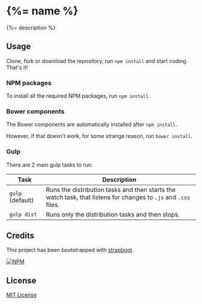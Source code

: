 # {%= name %}
{%= description %}

## Usage
Clone, fork or download the repository, run `npm install` and start coding. That's it!

### NPM packages
To install all the required NPM packages, run `npm install`.

### Bower components
The Bower components are automatically installed after `npm install`.

However, if that doesn't work, for some strange reason, run `bower install`.

### Gulp
There are 2 main gulp tasks to run:


| Task | Description |
|---|---|
| `gulp` (default) | Runs the distribution tasks and then starts the watch task, that listens for changes to `.js` and `.css` files. |
| `gulp dist` | Runs only the distribution tasks and then stops. |

## Credits

This project has been bootstrapped with [strapboot](https://www.npmjs.com/package/strapboot).

[![NPM](https://nodei.co/npm/strapboot.png?downloads=true&downloadRank=true&stars=true)](https://www.npmjs.com/package/strapboot)

## License

[MIT License](LICENSE)
